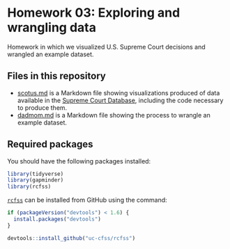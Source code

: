 # Homework 03: Exploring and wrangling data

Homework in which we visualized U.S. Supreme Court decisions and wrangled an example dataset.

## Files in this repository

 - [scotus.md](https://github.com/arrudafranco/Homework-3/blob/master/scotus.md) is a Markdown file showing visualizations produced of data available in the [Supreme Court Database](http://scdb.wustl.edu/), including the code necessary to produce them.
 - [dadmom.md](https://github.com/arrudafranco/Homework-3/blob/master/dadmom.md) is a Markdown file showing the process to wrangle an example dataset.

## Required packages

You should have the following packages installed:

```r
library(tidyverse)
library(gapminder)
library(rcfss)
```

[`rcfss`](https://github.com/uc-cfss/rcfss) can be installed from GitHub using the command:

```r
if (packageVersion("devtools") < 1.6) {
  install.packages("devtools")
}

devtools::install_github("uc-cfss/rcfss")
```
